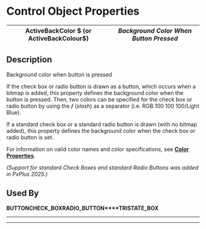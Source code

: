 # Control Object Properties

**ActiveBackColor $ (or ActiveBackColour$)** |  **_Background Color When Button Pressed_**  
---|---  
  
## Description

Background color when button is pressed

If the check box or radio button is drawn as a button, which occurs when a bitmap is added, this property defines the background color when the button is pressed. Then, two colors can be specified for the check box or radio button by using the **/** (_slash_) as a separator (i.e. RGB:100 100 100/Light Blue).

If a standard check box or a standard radio button is drawn (with no bitmap added), this property defines the background color when the check box or radio button is set.

For information on valid color names and color specifications, see **[Color Properties](../control_object_properties/colour_properties.md)**.

_(Support for standard Check Boxes and standard Radio Buttons was added in PxPlus 2025.)_

## Used By

**BUTTON****CHECK_BOX****RADIO_BUTTON****TRISTATE_BOX**

****

****
